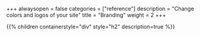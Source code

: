 +++
alwaysopen = false
categories = ["reference"]
description = "Change colors and logos of your site"
title = "Branding"
weight = 2
+++

{{% children containerstyle="div" style="h2" description=true %}}
